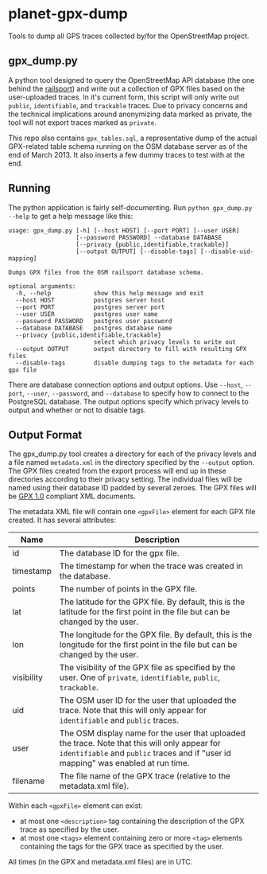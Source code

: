 planet-gpx-dump
===============

Tools to dump all GPS traces collected by/for the OpenStreetMap project.

gpx_dump.py
-----------

A python tool designed to query the OpenStreetMap API database (the one behind the [railsport](http://wiki.openstreetmap.org/wiki/The_Rails_Port)) and write out a collection of GPX files based on the user-uploaded traces. In it's current form, this script will only write out `public`, `identifiable`, and `trackable` traces. Due to privacy concerns and the technical implications around anonymizing data marked as private, the tool will not export traces marked as `private`.

This repo also contains `gpx_tables.sql`, a representative dump of the actual GPX-related table schema running on the OSM database server as of the end of March 2013. It also inserts a few dummy traces to test with at the end.

Running
-------

The python application is fairly self-documenting. Run `python gpx_dump.py --help` to get a help message like this:

```
usage: gpx_dump.py [-h] [--host HOST] [--port PORT] [--user USER]
                   [--password PASSWORD] --database DATABASE
                   [--privacy {public,identifiable,trackable}]
                   [--output OUTPUT] [--disable-tags] [--disable-uid-mapping]

Dumps GPX files from the OSM railsport database schema.

optional arguments:
  -h, --help            show this help message and exit
  --host HOST           postgres server host
  --port PORT           postgres server port
  --user USER           postgres user name
  --password PASSWORD   postgres user password
  --database DATABASE   postgres database name
  --privacy {public,identifiable,trackable}
                        select which privacy levels to write out
  --output OUTPUT       output directory to fill with resulting GPX files
  --disable-tags        disable dumping tags to the metadata for each gpx file
```

There are database connection options and output options. Use `--host`, `--port`, `--user`, `--password`, and `--database` to specify how to connect to the PostgreSQL database. The output options specify which privacy levels to output and whether or not to disable tags.

Output Format
-------------

The gpx_dump.py tool creates a directory for each of the privacy levels and a file named `metadata.xml` in the directory specified by the `--output` option. The GPX files created from the export process will end up in these directories according to their privacy setting. The individual files will be named using their database ID padded by several zeroes. The GPX files will be [GPX 1.0](http://www.topografix.com/gpx_manual.asp) compliant XML documents.

The metadata XML file will contain one `<gpxFile>` element for each GPX file created. It has several attributes:

Name       | Description
-----------|------------
id         | The database ID for the gpx file.
timestamp  | The timestamp for when the trace was created in the database.
points     | The number of points in the GPX file.
lat        | The latitude for the GPX file. By default, this is the latitude for the first point in the file but can be changed by the user.
lon        | The longitude for the GPX file. By default, this is the longitude for the first point in the file but can be changed by the user.
visibility | The visibility of the GPX file as specified by the user. One of `private`, `identifiable`, `public`, `trackable`.
uid        | The OSM user ID for the user that uploaded the trace. Note that this will only appear for `identifiable` and `public` traces.
user       | The OSM display name for the user that uploaded the trace. Note that this will only appear for `identifiable` and `public` traces and if "user id mapping" was enabled at run time.
filename   | The file name of the GPX trace (relative to the metadata.xml file).

Within each `<gpxFile>` element can exist:
- at most one `<description>` tag containing the description of the GPX trace as specified by the user.
- at most one `<tags>` element containing zero or more `<tag>` elements containing the tags for the GPX trace as specified by the user.

All times (in the GPX and metadata.xml files) are in UTC.
